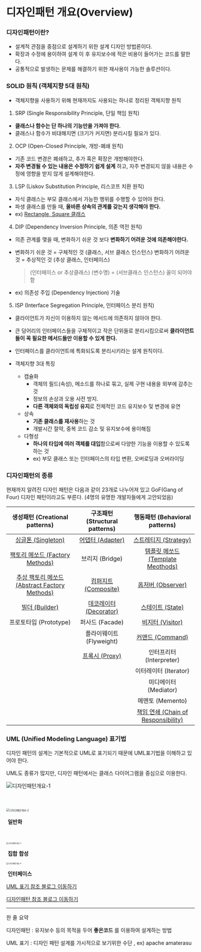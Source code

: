 # 디자인패턴 개요(Overview)

### 디자인패턴이란?

- 설계적 관점을 중점으로 설계하기 위한 설계 디자인 방법론이다.
- 확장과 수정에 용이하여 설계 이 후 유지보수에 적은 비용이 들어가는 코드를 말한다.
- 공통적으로 발생하는 문제를 해결하기 위한 재사용이 가능한 솔루션이다.



### SOLID 원칙 (객체지향 5대 원칙)

- 객체지향을 사용하기 위해 현재까지도 사용되는 하나로 정리된 객체지향 원칙

  

1.  SRP (Single Responsibility Principle, 단일 책임 원칙)

   - **클래스나 함수는 단 하나의 기능만을 가져야 한다.**
   - 클래스나 함수가 비대해지면 (크기가 커지면) 분리시킬 필요가 있다.

2.  OCP (Open-Closed Principle, 개방-폐쇄 원칙)

   - 기존 코드 변경은 폐쇄하고, 추가 혹은 확장은 개방해야한다.
   - **자주 변경될 수 있는 내용은 수정하기 쉽게 설계** 하고, 자주 변경되지 않을 내용은 수정에 영향을 받지 않게 설계해야한다.

3.  LSP (Liskov Substitution Principle, 리스코프 치환 원칙)

   - 자식 클래스는 부모 클래스에서 가능한 행위를 수행할 수 있어야 한다.
   - 파생 클래스를 만들 때, **올바른 상속의 관계를 갖는지 생각해야 한다.**
   - ex) [Rectangle, Square 클래스](https://nesoy.github.io/articles/2018-03/LSP)

4.  DIP (Dependency Inversion Principle, 의존 역전 원칙)

   - 의존 관계를 맺을 때, 변화하기 쉬운 것 보다 **변화하기 어려운 것에 의존해야한다.**

   - 변화하기 쉬운 것 = 구체적인 것 (클래스, 서브 클래스 인스턴스)
     변화하기 어려운 것 = 추상적인 것 (추상 클래스, 인터페이스)

     > (인터페이스 or 추상클래스) (변수명) = (서브클래스 인스턴스) 꼴이 되어야 함

   - ex) 의존성 주입 (Dependency Injection) 기술

5.  ISP (Interface Segregation Principle, 인터페이스 분리 원칙)

   - 클라이언트가 자신이 이용하지 않는 메서드에 의존하지 않아야 한다.
   - 큰 덩어리의 인터페이스들을 구체적이고 작은 단위들로 분리시킴으로써 **클라이언트들이 꼭 필요한 메서드들만 이용할 수 있게 한다.**
   - 인터페이스를 클라이언트에 특화되도록 분리시키라는 설계 원칙이다.

- 객체지향 3대 특징
  - 캡슐화
    - 객체의 필드(속성), 메소드를 하나로 묶고, 실제 구현 내용을 외부에 감추는 것
    - 정보의 손상과 오용 사전 방지.
    - **다른 객체와의 독립성 유지**로 전체적인 코드 유지보수 및 변경에 유연
  - 상속
    - **기존 클래스를 재사용**하는 것
    - 개발시간 절약, 중복 코드 감소 및 유지보수에 용이해짐
  - 다형성
    - **하나의 타입에 여러 객체를 대입**함으로써 다양한 기능을 이용할 수 있도록 하는 것
    - ex) 부모 클래스 또는 인터페이스의 타입 변환, 오버로딩과 오버라이딩



### 디자인패턴의 종류

현재까지 알려진 디자인 패턴은 다음과 같이 23개로 나누어져 있고 GoF(Gang of Four) 디자인 패턴이라고도 부른다. (4명의 유명한 개발자들에게 고안되었음)

|              생성패턴 **(Creational patterns)**              |              구조패턴 **(Structural patterns)**              |              행동패턴 **(Behavioral patterns)**              |
| :----------------------------------------------------------: | :----------------------------------------------------------: | :----------------------------------------------------------: |
| [싱글톤 (Singleton)](https://dailyheumsi.tistory.com/149?category=855210) | [어댑터 (Adapter)](https://dailyheumsi.tistory.com/189?category=855210) | [스트레티지 (Strategy)](https://dailyheumsi.tistory.com/209?category=855210) |
| [팩토리 메쏘드 (Factory Methods)](https://dailyheumsi.tistory.com/150?category=855210) |                       브리지 (Bridge)                        | [템플릿 메쏘드 (Template Meothods)](https://dailyheumsi.tistory.com/210?category=855210) |
| [추상 팩토리 메쏘드 (Abstract Factory Methods)](https://dailyheumsi.tistory.com/188?category=855210) | [컴퍼지트 (Composite)](https://dailyheumsi.tistory.com/193?category=855210) | [옵저버 (Observer)](https://dailyheumsi.tistory.com/211?category=855210) |
| [빌더 (Builder)](https://dailyheumsi.tistory.com/187?category=855210) | [데코레이터 (Decorator)](https://dailyheumsi.tistory.com/198?category=855210) | [스테이트 (State)](https://dailyheumsi.tistory.com/212?category=855210) |
|                    프로토타입 (Prototype)                    |                       퍼사드 (Facade)                        | [비지터 (Visitor)](https://dailyheumsi.tistory.com/216?category=855210) |
|                                                              |                   플라이웨이트 (Flyweight)                   | [커맨드 (Command)](https://dailyheumsi.tistory.com/217?category=855210) |
|                                                              | [프록시 (Proxy)](https://dailyheumsi.tistory.com/201?category=855210) |                   인터프리터 (Interpreter)                   |
|                                                              |                                                              |                    이터레이터 (Iterator)                     |
|                                                              |                                                              |                    미디에이터 (Mediator)                     |
|                                                              |                                                              |                       메멘토 (Memento)                       |
|                                                              |                                                              | [책임 연쇄 (Chain of Responsibility)](https://dailyheumsi.tistory.com/213?category=855210) |



### UML (Unified Modeling Language) 표기법

디자인 패턴의 설계는 기본적으로 UML로 표기되기 때문에 UML표기법을 이해하고 있어야 한다.

UML도 종류가 많지만, 디자인 패턴에서는 클래스 다이어그램을 중심으로 이용한다.

![디자인패턴개요-1](C:\Users\박민식\Desktop\MY문서\CS\CS-Study\DesignPattern\images\디자인패턴개요-1.png)

​																		

 

​                          <img src="C:\Users\박민식\Desktop\MY문서\CS\CS-Study\DesignPattern\images\디자인패턴개요-2.png" alt="디자인패턴개요-2" style="zoom: 50%;" />

​																		       		**일반화**

​	 

<img src="C:\Users\박민식\Desktop\MY문서\CS\CS-Study\DesignPattern\images\디자인패턴개요-3.png" alt="디자인패턴개요-3" style="zoom: 33%;" />



​			 								  	**집합**						                 				**합성**



<img src="C:\Users\박민식\Desktop\MY문서\CS\CS-Study\DesignPattern\images\디자인패턴개요-4.png" alt="디자인패턴개요-4" style="zoom:33%;" />

​																			**인터페이스**

[UML 표기 참조 블로그 이동하기](https://gmlwjd9405.github.io/2018/07/04/class-diagram.html)

[디자인패턴 참조 블로그 이동하기](https://dailyheumsi.tistory.com/148#3.-%EB%94%94%EC%9E%90%EC%9D%B8-%ED%8C%A8%ED%84%B4%EC%9D%98-%EC%A2%85%EB%A5%98)

<hr>

한 줄 요약

디자인패턴 : 유지보수 등의 목적을 두어 **좋은코드** 를 이용하여 설계하는 방법

UML 표기 : 디자인 패턴 설계를 가시적으로 보기위한 수단 , ex) apache amaterasu


